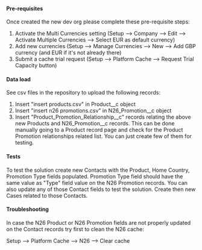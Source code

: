 <h4>Pre-requisites</h4>
Once created the new dev org please complete these pre-requisite steps:

  1) Activate the Multi Currencies setting (Setup --> Company --> Edit --> Activate Multiple Currencies --> Select EUR as default currency)
  2) Add new currencies (Setup --> Manage Currencies --> New --> Add GBP currency (and EUR if it's not already there)
  3) Submit a cache trial request (Setup -->  Platform Cache --> Request Trial Capacity button)

<h4>Data load</h4>
See csv files in the repository to upload the following records:

1) Insert "insert products.csv" in Product__c object
2) Insert "insert n26 promotions.csv" in N26_Promotion__c object
3) Insert "Product_Promotion_Relationship__c" records relating the above new Products and N26_Promotion__c records. This can be done manually going to a Product record page and check for the Product Promotion relationships related list. You can just create few of them for testing.

<h4>Tests</h4>
To test the solution create new Contacts with the Product, Home Country, Promotion Type fields populated. Promotion Type field should have the same value as "Type" field value on the N26 Promotion records.
You can also update any of those Contact fields to test the solution.
Create then new Cases related to those Contacts.

<h4>Troubleshooting</h4>
In case the N26 Product or N26 Promotion fields are not properly updated on the Contact records try first to clean the N26 cache:

Setup --> Platform Cache --> N26 --> Clear cache
